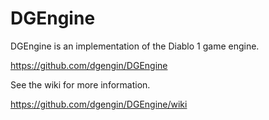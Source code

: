 # DGEngine

DGEngine is an implementation of the Diablo 1 game engine.

https://github.com/dgengin/DGEngine

See the wiki for more information.

https://github.com/dgengin/DGEngine/wiki
